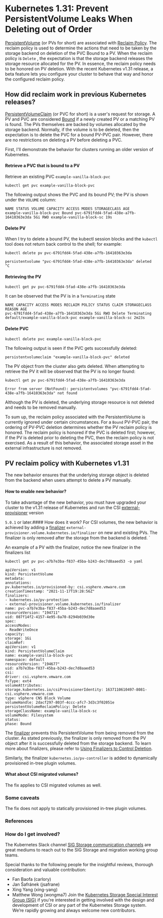 # Kubernetes 1.31: Prevent PersistentVolume Leaks When Deleting out of Order
[PersistentVolume](/docs/concepts/storage/persistent-volumes/) (or PVs for short) are
associated with [Reclaim Policy](/docs/concepts/storage/persistent-volumes/#reclaim-policy).
The reclaim policy is used to determine the actions that need to be taken by the storage
backend on deletion of the PVC Bound to a PV.
When the reclaim policy is `Delete`
, the expectation is that the storage backend
releases the storage resource allocated for the PV. In essence, the reclaim
policy needs to be honored on PV deletion.
With the recent Kubernetes v1.31 release, a beta feature lets you configure your cluster to behave that way and honor the configured reclaim policy.

## How did reclaim work in previous Kubernetes releases?
[PersistentVolumeClaim](/docs/concepts/storage/persistent-volumes/#Introduction) (or PVC for short) is
a user's request for storage. A PV and PVC are considered [Bound](/docs/concepts/storage/persistent-volumes/#Binding)
if a newly created PV or a matching PV is found. The PVs themselves are
backed by volumes allocated by the storage backend.
Normally, if the volume is to be deleted, then the expectation is to delete the PVC for a bound PV-PVC pair. However, there are no restrictions on deleting a PV before deleting a PVC.

First, I'll demonstrate the behavior for clusters running an older version of Kubernetes.

#### Retrieve a PVC that is bound to a PV
Retrieve an existing PVC `example-vanilla-block-pvc`

```
kubectl get pvc example-vanilla-block-pvc
```
The following output shows the PVC and its bound PV; the PV is shown under the `VOLUME`
column:

```
NAME STATUS VOLUME CAPACITY ACCESS MODES STORAGECLASS AGE
example-vanilla-block-pvc Bound pvc-6791fdd4-5fad-438e-a7fb-16410363e3da 5Gi RWO example-vanilla-block-sc 19s
```
#### Delete PV
When I try to delete a bound PV, the kubectl session blocks and the `kubectl`
tool does not return back control to the shell; for example:

```
kubectl delete pv pvc-6791fdd4-5fad-438e-a7fb-16410363e3da
```
```
persistentvolume "pvc-6791fdd4-5fad-438e-a7fb-16410363e3da" deleted
^C
```
#### Retrieving the PV
```
kubectl get pv pvc-6791fdd4-5fad-438e-a7fb-16410363e3da
```
It can be observed that the PV is in a `Terminating`
state

```
NAME CAPACITY ACCESS MODES RECLAIM POLICY STATUS CLAIM STORAGECLASS REASON AGE
pvc-6791fdd4-5fad-438e-a7fb-16410363e3da 5Gi RWO Delete Terminating default/example-vanilla-block-pvc example-vanilla-block-sc 2m23s
```
#### Delete PVC
```
kubectl delete pvc example-vanilla-block-pvc
```
The following output is seen if the PVC gets successfully deleted:

```
persistentvolumeclaim "example-vanilla-block-pvc" deleted
```
The PV object from the cluster also gets deleted. When attempting to retrieve the PV it will be observed that the PV is no longer found:

```
kubectl get pv pvc-6791fdd4-5fad-438e-a7fb-16410363e3da
```
```
Error from server (NotFound): persistentvolumes "pvc-6791fdd4-5fad-438e-a7fb-16410363e3da" not found
```
Although the PV is deleted, the underlying storage resource is not deleted and needs to be removed manually.

To sum up, the reclaim policy associated with the PersistentVolume is currently
ignored under certain circumstances. For a `Bound`
PV-PVC pair, the ordering of PV-PVC
deletion determines whether the PV reclaim policy is honored. The reclaim policy
is honored if the PVC is deleted first; however, if the PV is deleted prior to
deleting the PVC, then the reclaim policy is not exercised. As a result of this behavior,
the associated storage asset in the external infrastructure is not removed.

## PV reclaim policy with Kubernetes v1.31
The new behavior ensures that the underlying storage object is deleted from the backend when users attempt to delete a PV manually.

#### How to enable new behavior?
To take advantage of the new behavior, you must have upgraded your cluster to the v1.31 release of Kubernetes
and run the CSI [ external-provisioner](https://github.com/kubernetes-csi/external-provisioner) version

`5.0.1`
or later.#### How does it work?
For CSI volumes, the new behavior is achieved by adding a [finalizer](/docs/concepts/overview/working-with-objects/finalizers/) `external-provisioner.volume.kubernetes.io/finalizer`
on new and existing PVs. The finalizer is only removed after the storage from the backend is deleted.
`

An example of a PV with the finalizer, notice the new finalizer in the finalizers list

```
kubectl get pv pvc-a7b7e3ba-f837-45ba-b243-dec7d8aaed53 -o yaml
```
```
apiVersion: v1
kind: PersistentVolume
metadata:
annotations:
pv.kubernetes.io/provisioned-by: csi.vsphere.vmware.com
creationTimestamp: "2021-11-17T19:28:56Z"
finalizers:
- kubernetes.io/pv-protection
- external-provisioner.volume.kubernetes.io/finalizer
name: pvc-a7b7e3ba-f837-45ba-b243-dec7d8aaed53
resourceVersion: "194711"
uid: 087f14f2-4157-4e95-8a70-8294b039d30e
spec:
accessModes:
- ReadWriteOnce
capacity:
storage: 1Gi
claimRef:
apiVersion: v1
kind: PersistentVolumeClaim
name: example-vanilla-block-pvc
namespace: default
resourceVersion: "194677"
uid: a7b7e3ba-f837-45ba-b243-dec7d8aaed53
csi:
driver: csi.vsphere.vmware.com
fsType: ext4
volumeAttributes:
storage.kubernetes.io/csiProvisionerIdentity: 1637110610497-8081-csi.vsphere.vmware.com
type: vSphere CNS Block Volume
volumeHandle: 2dacf297-803f-4ccc-afc7-3d3c3f02051e
persistentVolumeReclaimPolicy: Delete
storageClassName: example-vanilla-block-sc
volumeMode: Filesystem
status:
phase: Bound
```
The [finalizer](/docs/concepts/overview/working-with-objects/finalizers/) prevents this
PersistentVolume from being removed from the
cluster. As stated previously, the finalizer is only removed from the PV object
after it is successfully deleted from the storage backend. To learn more about
finalizers, please refer to [Using Finalizers to Control Deletion](/blog/2021/05/14/using-finalizers-to-control-deletion/).

Similarly, the finalizer `kubernetes.io/pv-controller`
is added to dynamically provisioned in-tree plugin volumes.

#### What about CSI migrated volumes?
The fix applies to CSI migrated volumes as well.

### Some caveats
The fix does not apply to statically provisioned in-tree plugin volumes.

### References
### How do I get involved?
The Kubernetes Slack channel [SIG Storage communication channels](https://github.com/kubernetes/community/blob/master/sig-storage/README.md#contact) are great mediums to reach out to the SIG Storage and migration working group teams.

Special thanks to the following people for the insightful reviews, thorough consideration and valuable contribution:

- Fan Baofa (carlory)
- Jan Šafránek (jsafrane)
- Xing Yang (xing-yang)
- Matthew Wong (wongma7)
Join the [Kubernetes Storage Special Interest Group (SIG)](https://github.com/kubernetes/community/tree/master/sig-storage) if you're interested in getting involved with the design and development of CSI or any part of the Kubernetes Storage system. We’re rapidly growing and always welcome new contributors.